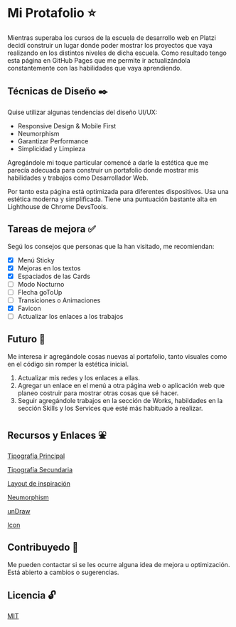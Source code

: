 # Mi Protafolio :star:
Mientras superaba los cursos de la escuela de desarrollo web en Platzi decidí construir un lugar donde poder mostrar los proyectos que vaya realizando en los distintos niveles de dicha escuela. Como resultado tengo esta página en GitHub Pages que me permite ir actualizándola constantemente con las habilidades que vaya aprendiendo.

## Técnicas de Diseño :black_nib:
Quise utilizar algunas tendencias del diseño UI/UX:

* Responsive Design & Mobile First
* Neumorphism
* Garantizar Performance
* Simplicidad y Limpieza

Agregándole mi toque particular comencé a darle la estética que me parecía adecuada para construir un portafolio donde mostrar mis habilidades y trabajos como Desarrollador Web.

Por tanto esta página está optimizada para diferentes dispositivos. Usa una estética moderna y simplificada. Tiene una puntuación bastante alta en Lighthouse de Chrome DevsTools.

## Tareas de mejora :white_check_mark:
Segú los consejos que personas que la han visitado, me recomiendan:
* [x] Menú Sticky
* [x] Mejoras en los textos
* [x] Espaciados de las Cards
* [ ] Modo Nocturno
* [ ] Flecha goToUp
* [ ] Transiciones o Animaciones
* [x] Favicon
* [ ] Actualizar los enlaces a los trabajos

## Futuro :rocket:
Me interesa ir agregándole cosas nuevas al portafolio, tanto visuales como en el código sin romper la estética inicial.

1. Actualizar mis redes y los enlaces a ellas.
2. Agregar un enlace en el menú a otra página web o aplicación web que planeo costruir para mostrar otras cosas que sé hacer.
3. Seguir agregándole trabajos en la sección de Works, habildades en la sección Skills y los Services que esté más habituado a realizar.

## Recursos y Enlaces :fountain:
[Tipografía Principal](https://fonts.google.com/specimen/KoHo?query=koho "KoHo-SemiBold")

[Tipografía Secundaria](https://fonts.google.com/specimen/Lato?query=lato "Lato-Regular")

[Layout de inspiración](https://dribbble.com/shots/6181158-Clean-portfolio-template)

[Neumorphism](https://www.behance.net/gallery/92714821/FREE-Neumorphism-UI-kit-for-Figma?tracking_source=search_projects_recommended%7Cneumorphism)

[unDraw](https://undraw.co/illustrations)

[Icon](https://es.pngtree.com/so/vaso')

## Contribuyedo :raising_hand:
Me pueden contactar si se les ocurre alguna idea de mejora u optimización. Está abierto a cambios o sugerencias.

## Licencia :unlock:
[MIT](https://choosealicense.com/licenses/mit/)